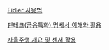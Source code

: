 [Fidler 사용법](https://polished-metal-a13.notion.site/Fiddler-4bba43c51040435c94b036c4110ce9ca?pvs=4)

[핀테크(금융특화) 명세서 이해와 활용](https://polished-metal-a13.notion.site/9f29cb24ede34f7ab371a5e6095931fd?pvs=4)

[자율주행 개요 및 센서 활용](https://polished-metal-a13.notion.site/5ae1d1e637f044f096a68cd4604525ae?pvs=4)


